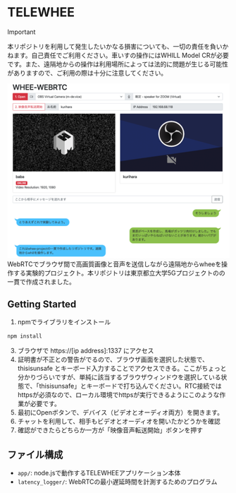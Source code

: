 # TELEWHEE
> [!IMPORTANT]
> 本リポジトリを利用して発生したいかなる損害についても、一切の責任を負いかねます。自己責任でご利用ください。車いすの操作にはWHILL Model CRが必要です。また、遠隔地からの操作は利用場所によっては法的に問題が生じる可能性がありますので、ご利用の際は十分に注意してください。


![](./screenshot.png)
WebRTCでブラウザ間で高画質画像と音声を送信しながら遠隔地からwheeを操作する実験的プロジェクト。本リポジトリは東京都立大学5Gプロジェクトのの一貫で作成されました。

## Getting Started
1. npmでライブラリをインストール
```bash
npm install
```
3. ブラウザで https://[ip address]:1337 にアクセス
4. 証明書が不正との警告がでるので、ブラウザ画面を選択した状態で、thisisunsafe とキーボード入力することでアクセスできる。ここがちょっと分かりづらいですが、単純に該当するブラウザウィンドウを選択している状態で、「thisisunsafe」とキーボードで打ち込んでください。RTC接続ではhttpsが必須なので、ローカル環境でhttpsが実行できるようにこのような作業が必要です。
4. 最初にOpenボタンで、デバイス（ビデオとオーディオ両方）を開きます。
5. チャットを利用して、相手もビデオとオーディオを開いたかどうかを確認
6. 確認ができたらどちらか一方が「映像音声転送開始」ボタンを押す

## ファイル構成
- `app/`: node.jsで動作するTELEWHEEアプリケーション本体
- `latency_logger/`: WebRTCの最小遅延時間を計測するためのプログラム
